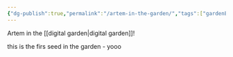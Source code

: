 ```yaml
---
{"dg-publish":true,"permalink":"/artem-in-the-garden/","tags":["gardenEntry"],"created":"2025-01-09T00:01:13.858+01:00","updated":"2025-01-09T02:43:51.218+01:00"}
---
```


Artem in the [[digital garden\|digital garden]]!

this is the firs seed in the garden - yooo

